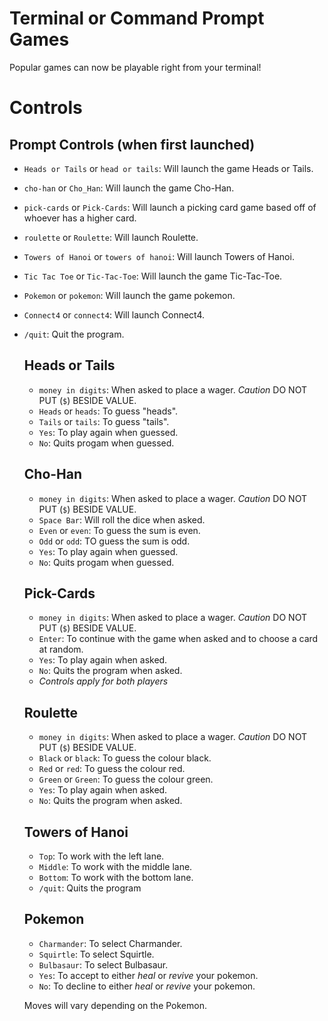 # Terminal or Command Prompt Games
Popular games can now be playable right from your terminal!

# Controls 

## Prompt Controls (when first launched)

- `Heads or Tails` or `head or tails`: Will launch the game Heads or Tails. 
- `cho-han` or `Cho_Han`: Will launch the game Cho-Han. 
- `pick-cards` or `Pick-Cards`: Will launch a picking card game based off of whoever has a higher card. 
- `roulette` or `Roulette`: Will launch Roulette.
- `Towers of Hanoi` or `towers of hanoi`: Will launch Towers of Hanoi. 
- `Tic Tac Toe` or `Tic-Tac-Toe`: Will launch the game Tic-Tac-Toe.
- `Pokemon` or `pokemon`: Will launch the game pokemon.
- `Connect4` or `connect4`: Will launch Connect4.
- `/quit`: Quit the program.

  ## Heads or Tails
  - `money in digits`: When asked to place a wager. *Caution* DO NOT PUT (`$`) BESIDE VALUE.
  - `Heads` or `heads`: To guess "heads". 
  - `Tails` or `tails`: To guess "tails". 
  - `Yes`: To play again when guessed.
  - `No`: Quits progam when guessed.
 
  ## Cho-Han 
  - `money in digits`: When asked to place a wager. *Caution* DO NOT PUT (`$`) BESIDE VALUE.
  - `Space Bar`: Will roll the dice when asked. 
  - `Even` or `even`: To guess the sum is even.
  - `Odd` or `odd`: TO guess the sum is odd.
  - `Yes`: To play again when guessed.
  - `No`: Quits progam when guessed.
 
  ## Pick-Cards
  - `money in digits`: When asked to place a wager. *Caution* DO NOT PUT (`$`) BESIDE VALUE.
  - `Enter`: To continue with the game when asked and to choose a card at random. 
  -  `Yes`: To play again when asked.
  -  `No`: Quits the program when asked.
  -  
    *Controls apply for both players* 
  
  ## Roulette 
  - `money in digits`: When asked to place a wager. *Caution* DO NOT PUT (`$`) BESIDE VALUE.
  - `Black` or `black`: To guess the colour black.
  - `Red` or `red`: To guess the colour red. 
  - `Green` or `Green`: To guess the colour green. 
  - `Yes`: To play again when asked.
  - `No`: Quits the program when asked.
  
  ## Towers of Hanoi 
  - `Top`: To work with the left lane.
  - `Middle`: To work with the middle lane.
  - `Bottom`: To work with the bottom lane.
  - `/quit`: Quits the program 
  
  ## Pokemon 
  - `Charmander`: To select Charmander.
  - `Squirtle`: To select Squirtle.
  - `Bulbasaur`: To select Bulbasaur. 
  - `Yes`: To accept to either *heal* or *revive* your pokemon. 
  - `No`: To decline to either *heal* or *revive* your pokemon. 
  
  Moves will vary depending on the Pokemon. 
  
